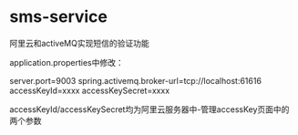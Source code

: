 # sms-service
阿里云和activeMQ实现短信的验证功能

application.properties中修改：

server.port=9003
spring.activemq.broker-url=tcp://localhost:61616
accessKeyId=xxxx
accessKeySecret=xxxx

accessKeyId/accessKeySecret均为阿里云服务器中-管理accessKey页面中的两个参数
